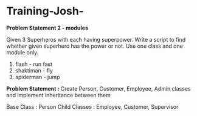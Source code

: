 # Training-Josh-

**Problem Statement 2 - modules**

Given 3 Superheros with each having superpower. Write a script to find whether given superhero has the power or not.
Use one class and one module only.

   1. flash - run fast
   2. shaktiman - fly
   3. spiderman - jump

**Problem Statement :**
Create Person, Customer, Employee, Admin classes and implement inheritance between them

Base Class : Person
Child Classes : Employee, Customer, Supervisor
